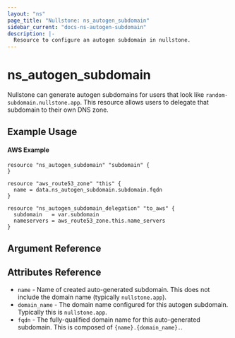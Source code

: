 ```yaml
---
layout: "ns"
page_title: "Nullstone: ns_autogen_subdomain"
sidebar_current: "docs-ns-autogen-subdomain"
description: |-
  Resource to configure an autogen subdomain in nullstone.
---
```


# ns_autogen_subdomain

Nullstone can generate autogen subdomains for users that look like `random-subdomain.nullstone.app`.
This resource allows users to delegate that subdomain to their own DNS zone.

## Example Usage

#### AWS Example

```hcl
resource "ns_autogen_subdomain" "subdomain" {
}

resource "aws_route53_zone" "this" {
  name = data.ns_autogen_subdomain.subdomain.fqdn
}

resource "ns_autogen_subdomain_delegation" "to_aws" {
  subdomain   = var.subdomain
  nameservers = aws_route53_zone.this.name_servers
}
```

## Argument Reference

## Attributes Reference

- `name` - Name of created auto-generated subdomain. This does not include the domain name (typically `nullstone.app`).
- `domain_name` - The domain name configured for this autogen subdomain. Typically this is `nullstone.app`.
- `fqdn` - The fully-qualified domain name for this auto-generated subdomain. This is composed of `{name}.{domain_name}.`.
